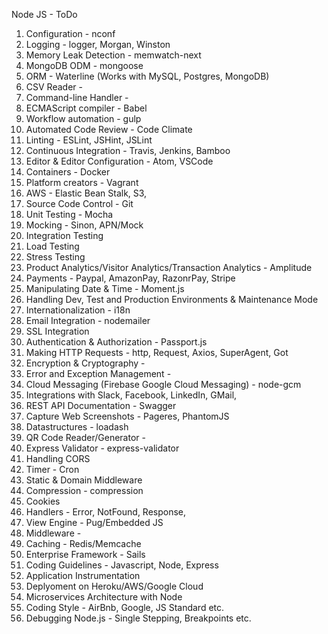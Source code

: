 Node JS - ToDo

1. Configuration - nconf
2. Logging - logger, Morgan, Winston
3. Memory Leak Detection - memwatch-next
4. MongoDB ODM - mongoose
5. ORM - Waterline (Works with MySQL, Postgres, MongoDB) 
6. CSV Reader - 
7. Command-line Handler - 
5. ECMAScript compiler - Babel
6. Workflow automation - gulp
7. Automated Code Review - Code Climate
8. Linting - ESLint, JSHint, JSLint
9. Continuous Integration - Travis, Jenkins, Bamboo
10. Editor & Editor Configuration - Atom, VSCode
11. Containers - Docker
12. Platform creators - Vagrant
13. AWS - Elastic Bean Stalk, S3, 
14. Source Code Control - Git
15. Unit Testing - Mocha
16. Mocking - Sinon, APN/Mock
16. Integration Testing
17. Load Testing
18. Stress Testing
19. Product Analytics/Visitor Analytics/Transaction Analytics - Amplitude
20. Payments - Paypal, AmazonPay, RazonrPay, Stripe
21. Manipulating Date & Time - Moment.js
22. Handling Dev, Test and Production Environments & Maintenance Mode
23. Internationalization - i18n
24. Email Integration - nodemailer
25. SSL Integration
26. Authentication & Authorization - Passport.js
27. Making HTTP Requests - http, Request, Axios, SuperAgent, Got
28. Encryption & Cryptography - 
29. Error and Exception Management - 
30. Cloud Messaging (Firebase Google Cloud Messaging) - node-gcm
31. Integrations with Slack, Facebook, LinkedIn, GMail, 
32. REST API Documentation - Swagger
33. Capture Web Screenshots - Pageres, PhantomJS
34. Datastructures - loadash
35. QR Code Reader/Generator - 
36. Express Validator - express-validator
37. Handling CORS
38. Timer - Cron
39. Static & Domain Middleware
40. Compression - compression
41. Cookies
42. Handlers - Error, NotFound, Response, 
43. View Engine - Pug/Embedded JS
44. Middleware - 
45. Caching - Redis/Memcache
46. Enterprise Framework - Sails
47. Coding Guidelines - Javascript, Node, Express
48. Application Instrumentation
49. Deplyoment on Heroku/AWS/Google Cloud
50. Microservices Architecture with Node
51. Coding Style - AirBnb, Google, JS Standard etc.
52. Debugging Node.js - Single Stepping, Breakpoints etc.
